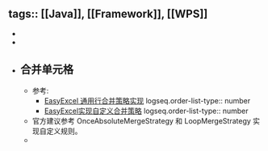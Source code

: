 tags:: [[Java]], [[Framework]], [[WPS]]
---

-
-
- ## 合并单元格
	- 参考:
		- [EasyExcel 通用行合并策略实现](https://blog.csdn.net/xiewendong93/article/details/109079985)
		  logseq.order-list-type:: number
		- [EasyExcel实现自定义合并策略](https://www.jianshu.com/p/1bc1b9dccc52/)
		  logseq.order-list-type:: number
	- 官方建议参考 OnceAbsoluteMergeStrategy 和 LoopMergeStrategy 实现自定义规则。
	-